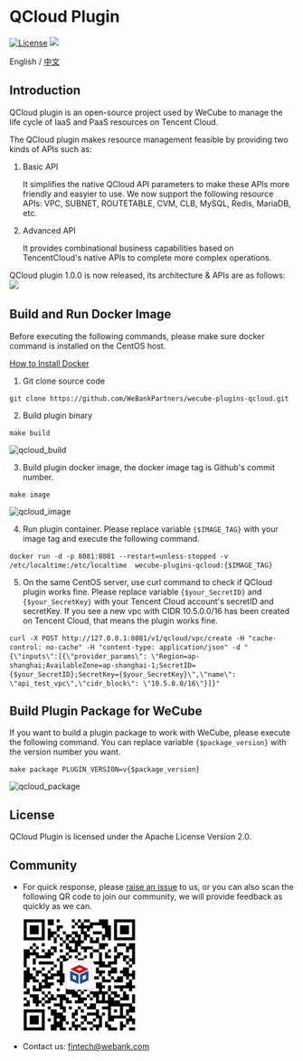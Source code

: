 # QCloud Plugin
[![License](https://img.shields.io/badge/License-Apache%202.0-blue.svg)](https://opensource.org/licenses/Apache-2.0)
![](https://img.shields.io/badge/language-golang-orang.svg)

English / [中文](README_CN.md)

## Introduction

QCloud plugin is an open-source project used by WeCube to manage the life cycle of IaaS and PaaS resources on Tencent Cloud.

The QCloud plugin makes resource management feasible by providing two kinds of APIs such as:

1. Basic API
	
	It simplifies the native QCloud API parameters to make these APIs more friendly and easyier to use. We now support the following resource APIs: VPC, SUBNET, ROUTETABLE, CVM, CLB, MySQL, Redis, MariaDB, etc.

1. Advanced API
	
	It provides combinational business capabilities based on TencentCloud's native APIs to complete more complex operations.

QCloud plugin 1.0.0 is now released, its architecture & APIs are as follows: 
<img src="./docs/compile/images/plugin_function_en.png" />


## Build and Run Docker Image

Before executing the following commands, please make sure docker command is installed on the CentOS host.

[How to Install Docker](https://docs.docker.com/install/linux/docker-ce/centos/)

1. Git clone source code 

```
git clone https://github.com/WeBankPartners/wecube-plugins-qcloud.git
```

2. Build plugin binary

```shell script
make build 
```

![qcloud_build](docs/compile/images/qcloud_build.png)

3. Build plugin docker image, the docker image tag is Github's commit number.

```shell script
make image
```

![qcloud_image](docs/compile/images/qcloud_image.png)

4. Run plugin container. Please replace variable `{$IMAGE_TAG}` with your image tag and execute the following command.

```shell script
docker run -d -p 8081:8081 --restart=unless-stopped -v /etc/localtime:/etc/localtime  wecube-plugins-qcloud:{$IMAGE_TAG}
```

5. On the same CentOS server, use curl command to check if QCloud plugin works fine. Please replace variable `{$your_SecretID}` and `{$your_SecretKey}` with your Tencent Cloud account's secretID and secretKey. If you see a new vpc with CIDR 10.5.0.0/16 has been created on Tencent Cloud, that means the plugin works fine.

```shell script
curl -X POST http://127.0.0.1:8081/v1/qcloud/vpc/create -H "cache-control: no-cache" -H "content-type: application/json" -d "{\"inputs\":[{\"provider_params\": \"Region=ap-shanghai;AvailableZone=ap-shanghai-1;SecretID={$your_SecretID};SecretKey={$your_SecretKey}\",\"name\": \"api_test_vpc\",\"cidr_block\": \"10.5.0.0/16\"}]}"
```

## Build Plugin Package for WeCube

If you want to build a plugin package to work with WeCube, please execute the following command. You can replace variable `{$package_version}` with the version number you want.

```shell script
make package PLUGIN_VERSION=v{$package_version}
```

![qcloud_package](docs/compile/images/qcloud_plugin_package.png)


## License
QCloud Plugin is licensed under the Apache License Version 2.0.

## Community
- For quick response, please [raise an issue](https://github.com/WeBankPartners/wecube-plugins-qcloud/issues/new/choose) to us, or you can also scan the following QR code to join our community, we will provide feedback as quickly as we can.

	<div align="left">
	<img src="https://github.com/WeBankPartners/we-cmdb/blob/master/cmdb-wiki/images/wecube_qr_code.png"  height="200" width="200">
	</div>

- Contact us: fintech@webank.com





